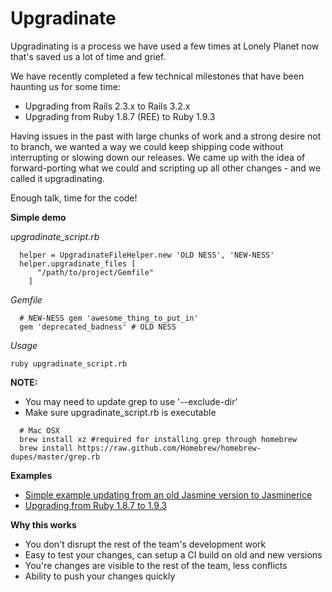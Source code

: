 Upgradinate
===

Upgradinating is a process we have used a few times at Lonely Planet now that's saved us a lot of time and grief.

We have recently completed a few technical milestones that have been haunting us for some time:

- Upgrading from Rails 2.3.x to Rails 3.2.x
- Upgrading from Ruby 1.8.7 (REE) to Ruby 1.9.3

Having issues in the past with large chunks of work and a strong desire not to branch, we wanted a way we could keep shipping code without interrupting or slowing down our releases. We came up with the idea of forward-porting what we could and scripting up all other changes - and we called it upgradinating.

Enough talk, time for the code!

**Simple demo**

*upgradinate_script.rb*

```
  helper = UpgradinateFileHelper.new 'OLD NESS', 'NEW-NESS'
  helper.upgradinate_files [
      "/path/to/project/Gemfile"
    ]
```

*Gemfile*

```
  # NEW-NESS gem 'awesome_thing_to_put_in'
  gem 'deprecated_badness' # OLD NESS
```

*Usage*

`ruby upgradinate_script.rb`

**NOTE:**

- You may need to update grep to use '--exclude-dir'
- Make sure upgradinate_script.rb is executable

```
  # Mac OSX
  brew install xz #required for installing grep through homebrew
  brew install https://raw.github.com/Homebrew/homebrew-dupes/master/grep.rb
```

**Examples**

 - [Simple example updating from an old Jasmine version to Jasminerice](https://gist.github.com/4275962#file-upgradinate_script-rb)
 - [Upgrading from Ruby 1.8.7 to 1.9.3](https://gist.github.com/4276016#file-ree-rb)

**Why this works**

 - You don't disrupt the rest of the team's development work
 - Easy to test your changes, can setup a CI build on old and new versions
 - You're changes are visible to the rest of the team, less conflicts
 - Ability to push your changes quickly
